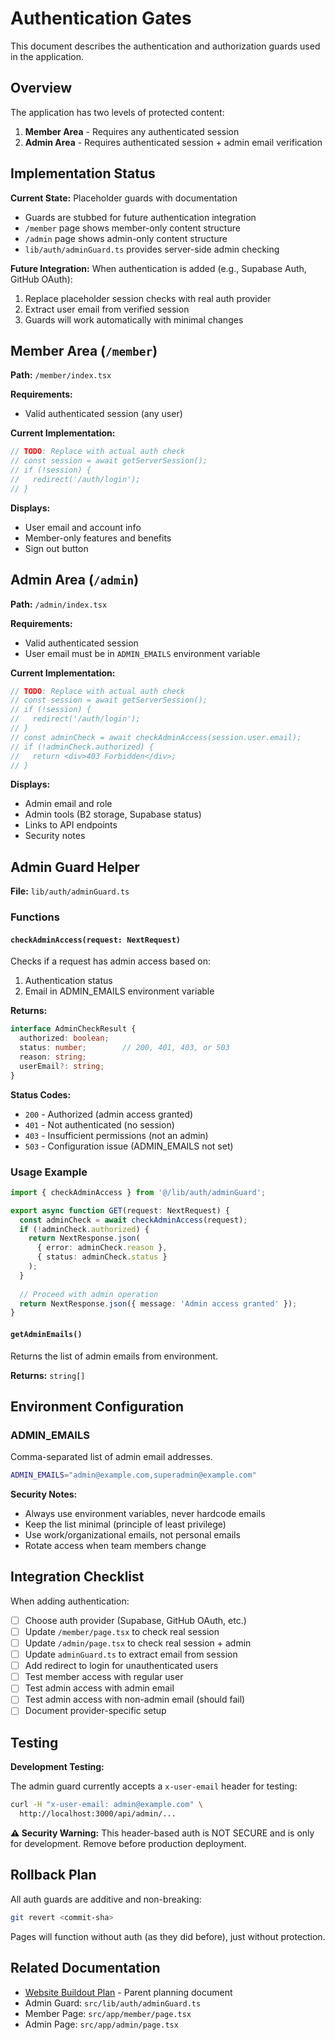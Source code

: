 # Authentication Gates

This document describes the authentication and authorization guards used in the application.

## Overview

The application has two levels of protected content:
1. **Member Area** - Requires any authenticated session
2. **Admin Area** - Requires authenticated session + admin email verification

## Implementation Status

**Current State:** Placeholder guards with documentation
- Guards are stubbed for future authentication integration
- `/member` page shows member-only content structure
- `/admin` page shows admin-only content structure
- `lib/auth/adminGuard.ts` provides server-side admin checking

**Future Integration:** When authentication is added (e.g., Supabase Auth, GitHub OAuth):
1. Replace placeholder session checks with real auth provider
2. Extract user email from verified session
3. Guards will work automatically with minimal changes

## Member Area (`/member`)

**Path:** `/member/index.tsx`

**Requirements:**
- Valid authenticated session (any user)

**Current Implementation:**
```typescript
// TODO: Replace with actual auth check
// const session = await getServerSession();
// if (!session) {
//   redirect('/auth/login');
// }
```

**Displays:**
- User email and account info
- Member-only features and benefits
- Sign out button

## Admin Area (`/admin`)

**Path:** `/admin/index.tsx`

**Requirements:**
- Valid authenticated session
- User email must be in `ADMIN_EMAILS` environment variable

**Current Implementation:**
```typescript
// TODO: Replace with actual auth check
// const session = await getServerSession();
// if (!session) {
//   redirect('/auth/login');
// }
// const adminCheck = await checkAdminAccess(session.user.email);
// if (!adminCheck.authorized) {
//   return <div>403 Forbidden</div>;
// }
```

**Displays:**
- Admin email and role
- Admin tools (B2 storage, Supabase status)
- Links to API endpoints
- Security notes

## Admin Guard Helper

**File:** `lib/auth/adminGuard.ts`

### Functions

#### `checkAdminAccess(request: NextRequest)`

Checks if a request has admin access based on:
1. Authentication status
2. Email in ADMIN_EMAILS environment variable

**Returns:**
```typescript
interface AdminCheckResult {
  authorized: boolean;
  status: number;        // 200, 401, 403, or 503
  reason: string;
  userEmail?: string;
}
```

**Status Codes:**
- `200` - Authorized (admin access granted)
- `401` - Not authenticated (no session)
- `403` - Insufficient permissions (not an admin)
- `503` - Configuration issue (ADMIN_EMAILS not set)

### Usage Example

```typescript
import { checkAdminAccess } from '@/lib/auth/adminGuard';

export async function GET(request: NextRequest) {
  const adminCheck = await checkAdminAccess(request);
  if (!adminCheck.authorized) {
    return NextResponse.json(
      { error: adminCheck.reason },
      { status: adminCheck.status }
    );
  }
  
  // Proceed with admin operation
  return NextResponse.json({ message: 'Admin access granted' });
}
```

#### `getAdminEmails()`

Returns the list of admin emails from environment.

**Returns:** `string[]`

## Environment Configuration

### ADMIN_EMAILS

Comma-separated list of admin email addresses.

```bash
ADMIN_EMAILS="admin@example.com,superadmin@example.com"
```

**Security Notes:**
- Always use environment variables, never hardcode emails
- Keep the list minimal (principle of least privilege)
- Use work/organizational emails, not personal emails
- Rotate access when team members change

## Integration Checklist

When adding authentication:

- [ ] Choose auth provider (Supabase, GitHub OAuth, etc.)
- [ ] Update `/member/page.tsx` to check real session
- [ ] Update `/admin/page.tsx` to check real session + admin
- [ ] Update `adminGuard.ts` to extract email from session
- [ ] Add redirect to login for unauthenticated users
- [ ] Test member access with regular user
- [ ] Test admin access with admin email
- [ ] Test admin access with non-admin email (should fail)
- [ ] Document provider-specific setup

## Testing

**Development Testing:**

The admin guard currently accepts a `x-user-email` header for testing:

```bash
curl -H "x-user-email: admin@example.com" \
  http://localhost:3000/api/admin/...
```

**⚠️ Security Warning:** This header-based auth is NOT SECURE and is only for development. Remove before production deployment.

## Rollback Plan

All auth guards are additive and non-breaking:
```bash
git revert <commit-sha>
```

Pages will function without auth (as they did before), just without protection.

## Related Documentation

- [Website Buildout Plan](../../README.md) - Parent planning document
- Admin Guard: `src/lib/auth/adminGuard.ts`
- Member Page: `src/app/member/page.tsx`
- Admin Page: `src/app/admin/page.tsx`
